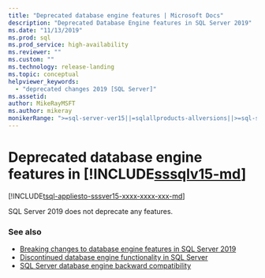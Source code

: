 ```yaml
---
title: "Deprecated database engine features | Microsoft Docs"
description: "Deprecated Database Engine features in SQL Server 2019"
ms.date: "11/13/2019"
ms.prod: sql
ms.prod_service: high-availability
ms.reviewer: ""
ms.custom: ""
ms.technology: release-landing
ms.topic: conceptual
helpviewer_keywords: 
  - "deprecated changes 2019 [SQL Server]"
ms.assetid: 
author: MikeRayMSFT
ms.author: mikeray
monikerRange: ">=sql-server-ver15||=sqlallproducts-allversions||>=sql-server-linux-ver15"
---
```

# Deprecated database engine features in [!INCLUDE[sssqlv15-md](../includes/sssqlv15-md.md)]
[!INCLUDE[tsql-appliesto-sssver15-xxxx-xxxx-xxx-md](../includes/tsql-appliesto-ssver15-xxxx-xxxx-xxx.md)]

SQL Server 2019 does not deprecate any features.

### See also  

- [Breaking changes to database engine features in SQL Server 2019](../database-engine/breaking-changes-to-database-engine-features-in-sql-server-version-15.md)
- [Discontinued database engine functionality in SQL Server](../database-engine/discontinued-database-engine-functionality-in-sql-server.md)
- [SQL Server database engine backward compatibility](../database-engine/sql-server-database-engine-backward-compatibility.md)